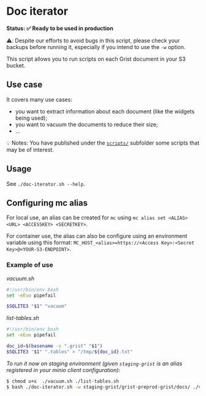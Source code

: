 # Doc iterator

**Status: ✅ Ready to be used in production**

⚠️: Despite our efforts to avoid bugs in this script, please check your
backups before running it, especially if you intend to use the `-w` option.

This script allows you to run scripts on each Grist document in your S3 bucket.

## Use case

It covers many use cases:
 - you want to extract information about each document (like the widgets being used);
 - you want to vacuum the documents to reduce their size;
 - ...

💡 Notes: You have published under the [`scripts/`](scripts/) subfolder some scripts that may be of interest.

## Usage

See `./doc-iterator.sh --help`.

## Configuring mc alias

For local use, an alias can be created for `mc` using `mc alias set <ALIAS> <URL> <ACCESSKEY> <SECRETKEY>`.

For container use, the alias can also be configure using an environment variable using this format: `MC_HOST_<alias>=https://<Access Key>:<Secret Key>@<YOUR-S3-ENDPOINT>`.

### Example of use

*vacuum.sh*
```bash
#!/usr/bin/env bash
set -eEuo pipefail

$SQLITE3 "$1" "vacuum"
```

*list-tables.sh*
```bash
#!/usr/bin/env bash
set -eEuo pipefail

doc_id=$(basename -s ".grist" "$1")
$SQLITE3 "$1" ".tables" > "/tmp/${doc_id}.txt"
```

*To run it now on staging environment (given `staging-grist` is an alias registered in your minio client configuration):*
```bash
$ chmod u+x  ./vacuum.sh ./list-tables.sh
$ bash ./doc-iterator.sh -w staging-grist/grist-preprod-grist/docs/ ./vacuum.sh ./list-tables.sh
```

